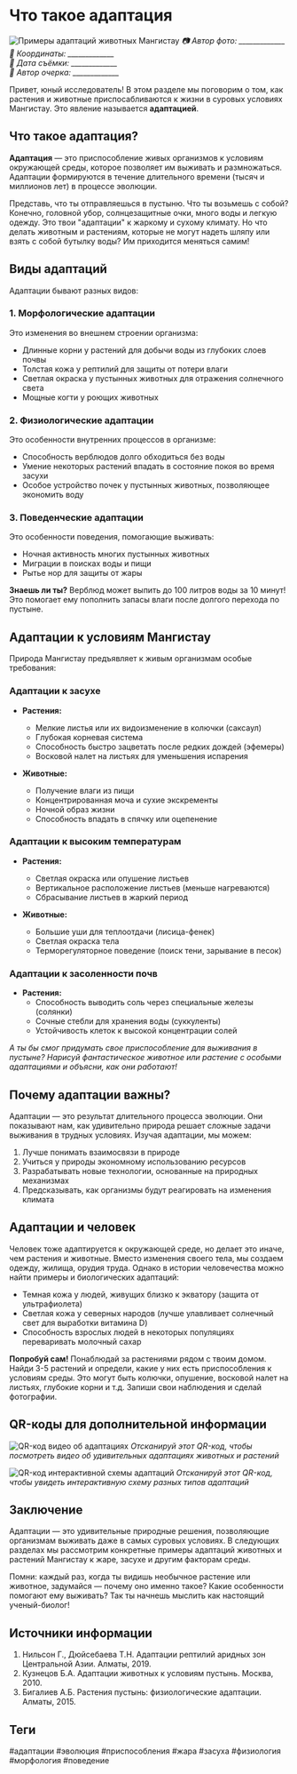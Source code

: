 # Что такое адаптация

![Примеры адаптаций животных Мангистау](../assets/adaptations_overview.jpg)
*📷 Автор фото: _____________*  
*📍 Координаты: _____________*  
*📆 Дата съёмки: _____________*  
*🧑 Автор очерка: _____________*  

Привет, юный исследователь! В этом разделе мы поговорим о том, как растения и животные приспосабливаются к жизни в суровых условиях Мангистау. Это явление называется **адаптацией**.

## Что такое адаптация?

**Адаптация** — это приспособление живых организмов к условиям окружающей среды, которое позволяет им выживать и размножаться. Адаптации формируются в течение длительного времени (тысяч и миллионов лет) в процессе эволюции.

Представь, что ты отправляешься в пустыню. Что ты возьмешь с собой? Конечно, головной убор, солнцезащитные очки, много воды и легкую одежду. Это твои "адаптации" к жаркому и сухому климату. Но что делать животным и растениям, которые не могут надеть шляпу или взять с собой бутылку воды? Им приходится меняться самим!

## Виды адаптаций

Адаптации бывают разных видов:

### 1. Морфологические адаптации
Это изменения во внешнем строении организма:
- Длинные корни у растений для добычи воды из глубоких слоев почвы
- Толстая кожа у рептилий для защиты от потери влаги
- Светлая окраска у пустынных животных для отражения солнечного света
- Мощные когти у роющих животных

### 2. Физиологические адаптации
Это особенности внутренних процессов в организме:
- Способность верблюдов долго обходиться без воды
- Умение некоторых растений впадать в состояние покоя во время засухи
- Особое устройство почек у пустынных животных, позволяющее экономить воду

### 3. Поведенческие адаптации
Это особенности поведения, помогающие выживать:
- Ночная активность многих пустынных животных
- Миграции в поисках воды и пищи
- Рытье нор для защиты от жары

**Знаешь ли ты?**
Верблюд может выпить до 100 литров воды за 10 минут! Это помогает ему пополнить запасы влаги после долгого перехода по пустыне.

## Адаптации к условиям Мангистау

Природа Мангистау предъявляет к живым организмам особые требования:

### Адаптации к засухе
- **Растения:**
  - Мелкие листья или их видоизменение в колючки (саксаул)
  - Глубокая корневая система
  - Способность быстро зацветать после редких дождей (эфемеры)
  - Восковой налет на листьях для уменьшения испарения

- **Животные:**
  - Получение влаги из пищи
  - Концентрированная моча и сухие экскременты
  - Ночной образ жизни
  - Способность впадать в спячку или оцепенение

### Адаптации к высоким температурам
- **Растения:**
  - Светлая окраска или опушение листьев
  - Вертикальное расположение листьев (меньше нагреваются)
  - Сбрасывание листьев в жаркий период

- **Животные:**
  - Большие уши для теплоотдачи (лисица-фенек)
  - Светлая окраска тела
  - Терморегуляторное поведение (поиск тени, зарывание в песок)

### Адаптации к засоленности почв
- **Растения:**
  - Способность выводить соль через специальные железы (солянки)
  - Сочные стебли для хранения воды (суккуленты)
  - Устойчивость клеток к высокой концентрации солей

*А ты бы смог придумать свое приспособление для выживания в пустыне? Нарисуй фантастическое животное или растение с особыми адаптациями и объясни, как они работают!*

## Почему адаптации важны?

Адаптации — это результат длительного процесса эволюции. Они показывают нам, как удивительно природа решает сложные задачи выживания в трудных условиях. Изучая адаптации, мы можем:

1. Лучше понимать взаимосвязи в природе
2. Учиться у природы экономному использованию ресурсов
3. Разрабатывать новые технологии, основанные на природных механизмах
4. Предсказывать, как организмы будут реагировать на изменения климата

## Адаптации и человек

Человек тоже адаптируется к окружающей среде, но делает это иначе, чем растения и животные. Вместо изменения своего тела, мы создаем одежду, жилища, орудия труда. Однако в истории человечества можно найти примеры и биологических адаптаций:

- Темная кожа у людей, живущих близко к экватору (защита от ультрафиолета)
- Светлая кожа у северных народов (лучше улавливает солнечный свет для выработки витамина D)
- Способность взрослых людей в некоторых популяциях переваривать молочный сахар

**Попробуй сам!**
Понаблюдай за растениями рядом с твоим домом. Найди 3-5 растений и определи, какие у них есть приспособления к условиям среды. Это могут быть колючки, опушение, восковой налет на листьях, глубокие корни и т.д. Запиши свои наблюдения и сделай фотографии.

## QR-коды для дополнительной информации

![QR-код видео об адаптациях](../assets/qr_adaptations_video.png)
*Отсканируй этот QR-код, чтобы посмотреть видео об удивительных адаптациях животных и растений*

![QR-код интерактивной схемы адаптаций](../assets/qr_adaptations_scheme.png)
*Отсканируй этот QR-код, чтобы увидеть интерактивную схему разных типов адаптаций*

## Заключение

Адаптации — это удивительные природные решения, позволяющие организмам выживать даже в самых суровых условиях. В следующих разделах мы рассмотрим конкретные примеры адаптаций животных и растений Мангистау к жаре, засухе и другим факторам среды.

Помни: каждый раз, когда ты видишь необычное растение или животное, задумайся — почему оно именно такое? Какие особенности помогают ему выживать? Так ты начнешь мыслить как настоящий ученый-биолог!

## Источники информации

1. Нильсон Г., Дюйсебаева Т.Н. Адаптации рептилий аридных зон Центральной Азии. Алматы, 2019.
2. Кузнецов Б.А. Адаптации животных к условиям пустынь. Москва, 2010.
3. Бигалиев А.Б. Растения пустынь: физиологические адаптации. Алматы, 2015.

## Теги

#адаптации #эволюция #приспособления #жара #засуха #физиология #морфология #поведение 